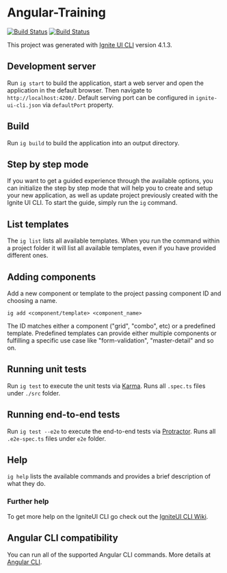 # Angular-Training

[![Build Status](https://travis-ci.org/bazal4o/angular-app-0.svg?branch=master)](https://travis-ci.org/bazal4o/angular-app-0)
[![Build Status](https://dev.azure.com/TPaskalev/Angular-Training/_apis/build/status/bazal4o.angular-app-0?branchName=master)](https://dev.azure.com/TPaskalev/Angular-Training/_build/latest?definitionId=1&branchName=master)

This project was generated with [Ignite UI CLI](https://github.com/IgniteUI/igniteui-cli) version 4.1.3.

## Development server

Run `ig start` to build the application, start a web server and open the application in the default browser. Then navigate to `http://localhost:4200/`. Default serving port can be configured in `ignite-ui-cli.json` via `defaultPort` property.

## Build

Run `ig build` to build the application into an output directory.

## Step by step mode

If you want to get a guided experience through the available options, you can initialize the step by step mode that will help you to create and setup your new application, as well as update project previously created with the Ignite UI CLI. To start the guide, simply run the `ig` command.

## List templates

The `ig list` lists all available templates. When you run the command within a project folder it will list all available templates, even if you have provided different ones.

## Adding components

Add a new component or template to the project passing component ID and choosing a name.

`ig add <component/template> <component_name>`

The ID matches either a component ("grid", "combo", etc) or a predefined template. Predefined templates can provide either multiple components or fulfilling a specific use case like "form-validation", "master-detail" and so on.

## Running unit tests

Run `ig test` to execute the unit tests via [Karma](https://karma-runner.github.io). Runs all `.spec.ts` files under `./src` folder.

## Running end-to-end tests

Run `ig test --e2e` to execute the end-to-end tests via [Protractor](http://www.protractortest.org/). Runs all `.e2e-spec.ts` files under `e2e` folder.

## Help

`ig help` lists the available commands and provides a brief description of what they do.

### Further help

To get more help on the IgniteUI CLI go check out the [IgniteUI CLI Wiki](https://github.com/IgniteUI/igniteui-cli/wiki).

## Angular CLI compatibility
You can run all of the supported Angular CLI commands. More details at [Angular CLI](https://github.com/angular/angular-cli).

